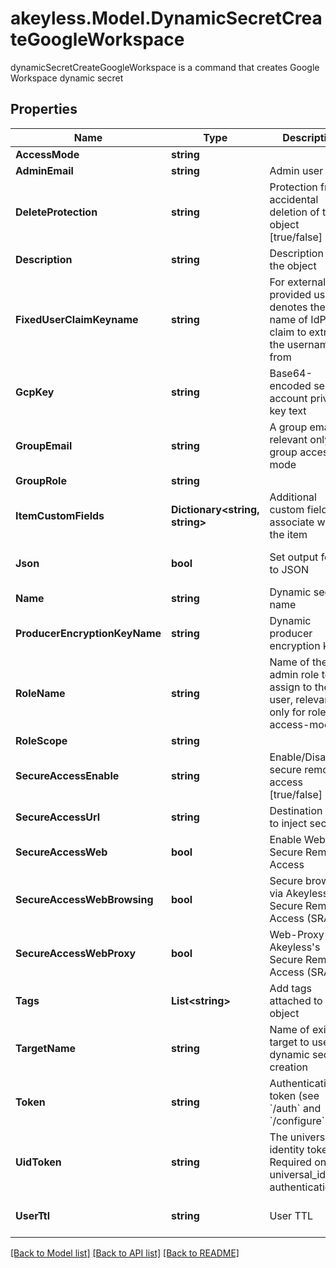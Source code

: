 # akeyless.Model.DynamicSecretCreateGoogleWorkspace
dynamicSecretCreateGoogleWorkspace is a command that creates Google Workspace dynamic secret

## Properties

Name | Type | Description | Notes
------------ | ------------- | ------------- | -------------
**AccessMode** | **string** |  | 
**AdminEmail** | **string** | Admin user email | 
**DeleteProtection** | **string** | Protection from accidental deletion of this object [true/false] | [optional] 
**Description** | **string** | Description of the object | [optional] 
**FixedUserClaimKeyname** | **string** | For externally provided users, denotes the key-name of IdP claim to extract the username from | [optional] [default to "ext_email"]
**GcpKey** | **string** | Base64-encoded service account private key text | [optional] 
**GroupEmail** | **string** | A group email, relevant only for group access-mode | [optional] 
**GroupRole** | **string** |  | [optional] 
**ItemCustomFields** | **Dictionary&lt;string, string&gt;** | Additional custom fields to associate with the item | [optional] 
**Json** | **bool** | Set output format to JSON | [optional] [default to false]
**Name** | **string** | Dynamic secret name | 
**ProducerEncryptionKeyName** | **string** | Dynamic producer encryption key | [optional] 
**RoleName** | **string** | Name of the admin role to assign to the user, relevant only for role access-mode | [optional] 
**RoleScope** | **string** |  | [optional] 
**SecureAccessEnable** | **string** | Enable/Disable secure remote access [true/false] | [optional] 
**SecureAccessUrl** | **string** | Destination URL to inject secrets | [optional] 
**SecureAccessWeb** | **bool** | Enable Web Secure Remote Access | [optional] [default to true]
**SecureAccessWebBrowsing** | **bool** | Secure browser via Akeyless&#39;s Secure Remote Access (SRA) | [optional] [default to false]
**SecureAccessWebProxy** | **bool** | Web-Proxy via Akeyless&#39;s Secure Remote Access (SRA) | [optional] [default to false]
**Tags** | **List&lt;string&gt;** | Add tags attached to this object | [optional] 
**TargetName** | **string** | Name of existing target to use in dynamic secret creation | [optional] 
**Token** | **string** | Authentication token (see &#x60;/auth&#x60; and &#x60;/configure&#x60;) | [optional] 
**UidToken** | **string** | The universal identity token, Required only for universal_identity authentication | [optional] 
**UserTtl** | **string** | User TTL | [optional] [default to "60m"]

[[Back to Model list]](../README.md#documentation-for-models) [[Back to API list]](../README.md#documentation-for-api-endpoints) [[Back to README]](../README.md)

